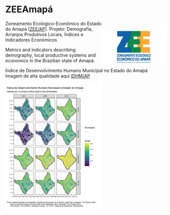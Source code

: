 # ZEEAmapá
<img align="right" src="images/ZEE_AP_logo.jpg" alt="logo" width="200" style="margin-top: 20px">

Zoneamento Ecológico-Econômico do Estado do Amapá ([ZEE/AP](http://www.zee.ap.gov.br/)). Projeto: Demografia, Arranjos Produtivos Locais, Índices e Indicadores Econômicos

Metrics and indicators describing demography, local productive systems and economics in the Brazilian state of Amapá.

Índice de Desenvolvimento Humano Municipal no Estado do Amapá
Imagem de alta qualidade aqui [IDHM/AP](https://github.com/darrennorris/ZEEAmapa/blob/main/images/AP_mapa_IDHM.tif)

<img src="images/AP_mapa_IDHM.png" alt="IDHM" width="300" height="400">
